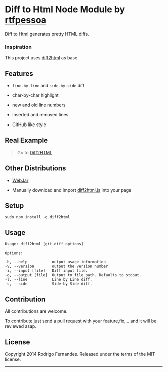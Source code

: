 # Diff to Html Node Module by [rtfpessoa](https://github.com/rtfpessoa)

Diff to Html generates pretty HTML diffs.

### Inspiration

This project uses [diff2html](https://github.com/rtfpessoa/diff2html) as base.

## Features

* `line-by-line` and `side-by-side` diff

* char-by-char highlight

* new and old line numbers

* inserted and removed lines

* GitHub like style

## Real Example

> Go to [Diff2HTML](http://rtfpessoa.github.io/diff2html/)

## Other Distributions

* [WebJar](http://www.webjars.org/)

* Manually download and import [diff2html.js](https://github.com/rtfpessoa/diff2html) into your page

## Setup

    sudo npm install -g diff2html

## Usage

    Usage: diff2html [git-diff options]

    Options:

    -h, --help           output usage information
    -V, --version        output the version number
    -i, --input [file]   Diff input file.
    -o, --output [file]  Output to file path. Defaults to stdout.
    -l, --line           Line by Line diff.
    -s, --side           Side by Side diff.

## Contribution

All contributions are welcome.

To contribute just send a pull request with your feature,fix,... and it will be reviewed asap.

## License

Copyright 2014 Rodrigo Fernandes. Released under the terms of the MIT license.

---
